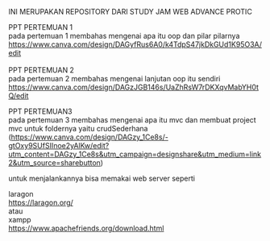 INI MERUPAKAN REPOSITORY DARI STUDY JAM WEB ADVANCE PROTIC

PPT PERTEMUAN 1<br>
pada pertemuan 1 membahas mengenai apa itu oop dan pilar pilarnya<br>
https://www.canva.com/design/DAGyfRus6A0/k4TdpS47jkDkGUd1K95O3A/edit
<br>
<br>
PPT PERTEMUAN 2<br>
pada pertemuan 2 membahas mengenai lanjutan oop itu sendiri<br>
https://www.canva.com/design/DAGzJGB146s/UaZhRsW7rDKXqvMabYH0tQ/edit

PPT PERTEMUAN3<br>
pada pertemuan 3 membahas mengenai apa itu mvc dan membuat project mvc untuk foldernya yaitu crudSederhana<br>
(https://www.canva.com/design/DAGzy_1Ce8s/-gtOxy9SUfSIInoe2yAlKw/edit?utm_content=DAGzy_1Ce8s&utm_campaign=designshare&utm_medium=link2&utm_source=sharebutton)

untuk menjalankannya bisa memakai web server seperti 

laragon<br>
https://laragon.org/
<br>
atau 
<br>
xampp<br>
https://www.apachefriends.org/download.html 

